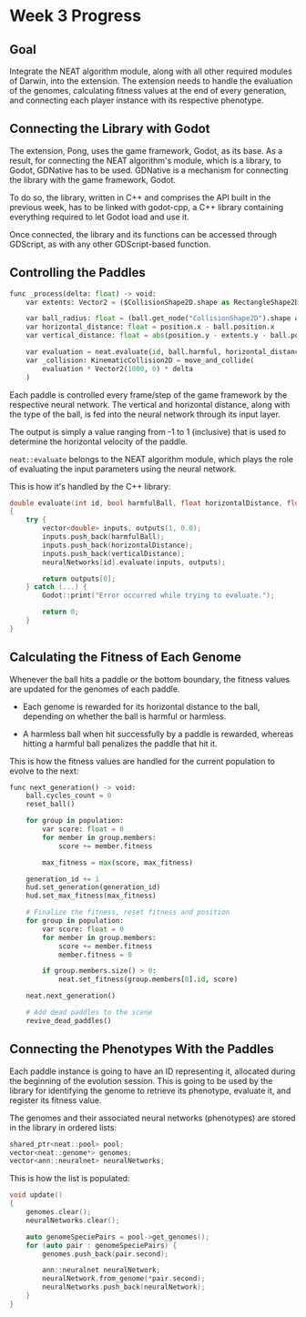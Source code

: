 # Week 3 Progress

## Goal

Integrate the NEAT algorithm module, along with all other required modules of Darwin, into the extension. The extension needs to handle the evaluation of the genomes, calculating fitness values at the end of every generation, and connecting each player instance with its respective phenotype.

## Connecting the Library with Godot

The extension, Pong, uses the game framework, Godot, as its base. As a result, for connecting the NEAT algorithm's module, which is a library, to Godot, GDNative has to be used. GDNative is a mechanism for connecting the library with the game framework, Godot.

To do so, the library, written in C++ and comprises the API built in the previous week, has to be linked with godot-cpp, a C++ library containing everything required to let Godot load and use it.

Once connected, the library and its functions can be accessed through GDScript, as with any other GDScript-based function.

## Controlling the Paddles

```python
func _process(delta: float) -> void:
    var extents: Vector2 = ($CollisionShape2D.shape as RectangleShape2D).extents

    var ball_radius: float = (ball.get_node("CollisionShape2D").shape as CircleShape2D).radius
    var horizontal_distance: float = position.x - ball.position.x
    var vertical_distance: float = abs(position.y - extents.y - ball.position.y - ball_radius)

    var evaluation = neat.evaluate(id, ball.harmful, horizontal_distance, vertical_distance)
    var _collision: KinematicCollision2D = move_and_collide(
        evaluation * Vector2(1000, 0) * delta
    )
```

Each paddle is controlled every frame/step of the game framework by the respective neural network. The vertical and horizontal distance, along with the type of the ball, is fed into the neural network through its input layer.

The output is simply a value ranging from -1 to 1 (inclusive) that is used to determine the horizontal velocity of the paddle.

`neat::evaluate` belongs to the NEAT algorithm module, which plays the role of evaluating the input parameters using the neural network.

This is how it's handled by the C++ library:

```cpp
double evaluate(int id, bool harmfulBall, float horizontalDistance, float verticalDistance)
{
    try {
        vector<double> inputs, outputs(1, 0.0);
        inputs.push_back(harmfulBall);
        inputs.push_back(horizontalDistance);
        inputs.push_back(verticalDistance);
        neuralNetworks[id].evaluate(inputs, outputs);

        return outputs[0];
    } catch (...) {
        Godot::print("Error occurred while trying to evaluate.");

        return 0;
    }
}
```

## Calculating the Fitness of Each Genome

Whenever the ball hits a paddle or the bottom boundary, the fitness values are updated for the genomes of each paddle.

- Each genome is rewarded for its horizontal distance to the ball, depending on whether the ball is harmful or harmless.

- A harmless ball when hit successfully by a paddle is rewarded, whereas hitting a harmful ball penalizes the paddle that hit it.

This is how the fitness values are handled for the current population to evolve to the next:

```python
func next_generation() -> void:
    ball.cycles_count = 0
    reset_ball()

    for group in population:
        var score: float = 0
        for member in group.members:
            score += member.fitness

        max_fitness = max(score, max_fitness)

    generation_id += 1
    hud.set_generation(generation_id)
    hud.set_max_fitness(max_fitness)

    # Finalize the fitness, reset fitness and position
    for group in population:
        var score: float = 0
        for member in group.members:
            score += member.fitness
            member.fitness = 0

        if group.members.size() > 0:
            neat.set_fitness(group.members[0].id, score)

    neat.next_generation()

    # Add dead paddles to the scene
    revive_dead_paddles()
```

## Connecting the Phenotypes With the Paddles

Each paddle instance is going to have an ID representing it, allocated during the beginning of the evolution session. This is going to be used by the library for identifying the genome to retrieve its phenotype, evaluate it, and register its fitness value.

The genomes and their associated neural networks (phenotypes) are stored in the library in ordered lists:

```cpp
shared_ptr<neat::pool> pool;
vector<neat::genome*> genomes;
vector<ann::neuralnet> neuralNetworks; 
```

This is how the list is populated:

```cpp
void update()
{
    genomes.clear();
    neuralNetworks.clear();

    auto genomeSpeciePairs = pool->get_genomes();
    for (auto pair : genomeSpeciePairs) {
        genomes.push_back(pair.second);

        ann::neuralnet neuralNetwork;
        neuralNetwork.from_genome(*pair.second);
        neuralNetworks.push_back(neuralNetwork);
    }
}
```
